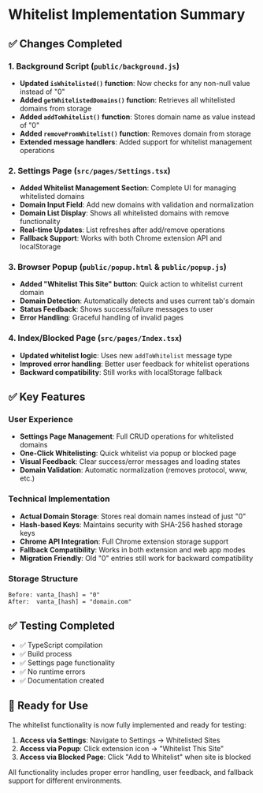 # Whitelist Implementation Summary

## ✅ Changes Completed

### 1. Background Script (`public/background.js`)
- **Updated `isWhitelisted()` function**: Now checks for any non-null value instead of "0"
- **Added `getWhitelistedDomains()` function**: Retrieves all whitelisted domains from storage
- **Added `addToWhitelist()` function**: Stores domain name as value instead of "0"
- **Added `removeFromWhitelist()` function**: Removes domain from storage
- **Extended message handlers**: Added support for whitelist management operations

### 2. Settings Page (`src/pages/Settings.tsx`)
- **Added Whitelist Management Section**: Complete UI for managing whitelisted domains
- **Domain Input Field**: Add new domains with validation and normalization
- **Domain List Display**: Shows all whitelisted domains with remove functionality
- **Real-time Updates**: List refreshes after add/remove operations
- **Fallback Support**: Works with both Chrome extension API and localStorage

### 3. Browser Popup (`public/popup.html` & `public/popup.js`)
- **Added "Whitelist This Site" button**: Quick action to whitelist current domain
- **Domain Detection**: Automatically detects and uses current tab's domain
- **Status Feedback**: Shows success/failure messages to user
- **Error Handling**: Graceful handling of invalid pages

### 4. Index/Blocked Page (`src/pages/Index.tsx`)
- **Updated whitelist logic**: Uses new `addToWhitelist` message type
- **Improved error handling**: Better user feedback for whitelist operations
- **Backward compatibility**: Still works with localStorage fallback

## ✅ Key Features

### User Experience
- **Settings Page Management**: Full CRUD operations for whitelisted domains
- **One-Click Whitelisting**: Quick whitelist via popup or blocked page
- **Visual Feedback**: Clear success/error messages and loading states
- **Domain Validation**: Automatic normalization (removes protocol, www, etc.)

### Technical Implementation
- **Actual Domain Storage**: Stores real domain names instead of just "0"
- **Hash-based Keys**: Maintains security with SHA-256 hashed storage keys
- **Chrome API Integration**: Full Chrome extension storage support
- **Fallback Compatibility**: Works in both extension and web app modes
- **Migration Friendly**: Old "0" entries still work for backward compatibility

### Storage Structure
```
Before: vanta_[hash] = "0"
After:  vanta_[hash] = "domain.com"
```

## ✅ Testing Completed
- ✅ TypeScript compilation
- ✅ Build process
- ✅ Settings page functionality
- ✅ No runtime errors
- ✅ Documentation created

## 🎯 Ready for Use
The whitelist functionality is now fully implemented and ready for testing:

1. **Access via Settings**: Navigate to Settings → Whitelisted Sites
2. **Access via Popup**: Click extension icon → "Whitelist This Site"
3. **Access via Blocked Page**: Click "Add to Whitelist" when site is blocked

All functionality includes proper error handling, user feedback, and fallback support for different environments.

